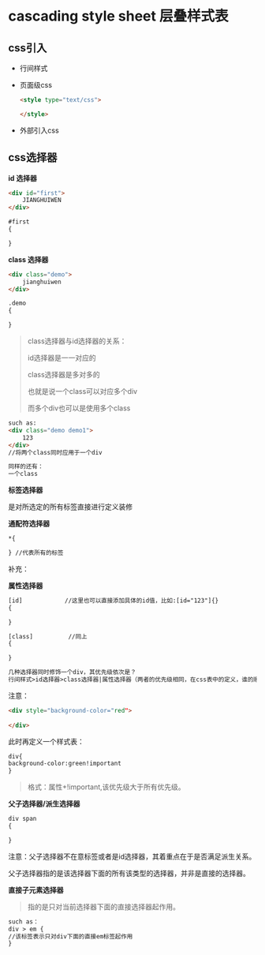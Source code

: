# cascading style sheet 层叠样式表

## css引入

* 行间样式

* 页面级css

  ```html
  <style type="text/css">
  
  </style>
  ```

* 外部引入css

## css选择器

**id 选择器**

```html
<div id="first">
   	JIANGHUIWEN	
</div>
```

```html
#first
{

}
```

**class 选择器**

```html
<div class="demo">
    jianghuiwen
</div>
```

```html
.demo
{

}
```

> class选择器与id选择器的关系：
>
> id选择器是一一对应的
>
> class选择器是多对多的
>
> 也就是说一个class可以对应多个div
>
> 而多个div也可以是使用多个class

```html
such as:
<div class="demo demo1">
    123
</div>
//将两个class同时应用于一个div
```

```html
同样的还有：
一个class
```

**标签选择器**

是对所选定的所有标签直接进行定义装修

**通配符选择器**

```html
*{

} //代表所有的标签
```

补充：

**属性选择器**

```html
[id]            //这里也可以直接添加具体的id值，比如:[id="123"]{}
{

}

[class]          //同上
{

}
```

```html
几种选择器同时修饰一个div，其优先级依次是？
行间样式>id选择器>class选择器|属性选择器（两者的优先级相同，在css表中的定义，谁的顺序在后面就制定谁）>标签选择器>通配符选择器
```

注意：

```html
<div style="background-color="red">
    
</div>
```

此时再定义一个样式表：

```html
div{
background-color:green!important
}
```

> 格式：属性+!important,该优先级大于所有优先级。

**父子选择器/派生选择器**

```html
div span                
{

}
```

注意：父子选择器不在意标签或者是id选择器，其着重点在于是否满足派生关系。

父子选择器指的是该选择器下面的所有该类型的选择器，并非是直接的选择器。

**直接子元素选择器**

> 指的是只对当前选择器下面的直接选择器起作用。

```html
such as：
div > em {
//该标签表示只对div下面的直接em标签起作用
}
```

